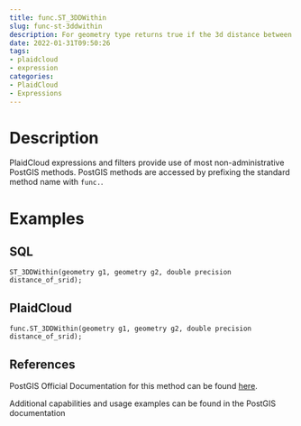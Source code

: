 ```yaml
---
title: func.ST_3DDWithin
slug: func-st-3ddwithin
description: For geometry type returns true if the 3d distance between two objects is within distance_of_srid specified projected units
date: 2022-01-31T09:50:26
tags:
- plaidcloud
- expression
categories:
- PlaidCloud
- Expressions
---
```



# Description


PlaidCloud expressions and filters provide use of most non-administrative PostGIS methods. PostGIS methods are accessed by prefixing the standard method name with `func.`.



# Examples


## SQL



```
ST_3DDWithin(geometry g1, geometry g2, double precision distance_of_srid);
```


## PlaidCloud



```
func.ST_3DDWithin(geometry g1, geometry g2, double precision distance_of_srid);
```


## References


PostGIS Official Documentation for this method can be found [here](https://postgis.net/docs/manual-3.1/ST_3DDWithin.html).



Additional capabilities and usage examples can be found in the PostGIS documentation

